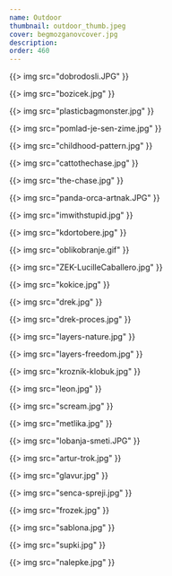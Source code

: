 ```yaml
---
name: Outdoor
thumbnail: outdoor_thumb.jpeg
cover: begmozganovcover.jpg
description: 
order: 460
---
```



{{> img src="dobrodosli.JPG" }}

{{> img src="bozicek.jpg" }}

{{> img src="plasticbagmonster.jpg" }}

{{> img src="pomlad-je-sen-zime.jpg" }}

{{> img src="childhood-pattern.jpg" }}

{{> img src="cattothechase.jpg" }}

{{> img src="the-chase.jpg" }}

{{> img src="panda-orca-artnak.JPG" }}

{{> img src="imwithstupid.jpg" }}

{{> img src="kdortobere.jpg" }}

{{> img src="oblikobranje.gif" }}

{{> img src="ZEK-LucilleCaballero.jpg" }}

{{> img src="kokice.jpg" }}

{{> img src="drek.jpg" }}

{{> img src="drek-proces.jpg" }}

{{> img src="layers-nature.jpg" }}

{{> img src="layers-freedom.jpg" }}

{{> img src="kroznik-klobuk.jpg" }}

{{> img src="leon.jpg" }}

{{> img src="scream.jpg" }}

{{> img src="metlika.jpg" }}

{{> img src="lobanja-smeti.JPG" }}

{{> img src="artur-trok.jpg" }}

{{> img src="glavur.jpg" }}

{{> img src="senca-spreji.jpg" }}

{{> img src="frozek.jpg" }}

{{> img src="sablona.jpg" }}

{{> img src="supki.jpg" }}

{{> img src="nalepke.jpg" }}
